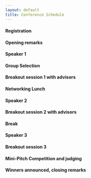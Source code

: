 ```yaml
---
layout: default
title: Conference Schedule
---
```

#### Registration
#### Opening remarks
#### Speaker 1
#### Group Selection
#### Breakout session 1 with advisors
#### Networking Lunch
#### Speaker 2
#### Breakout session 2 with advisors
#### Break
#### Speaker 3
#### Breakout session 3
#### Mini-Pitch Competition and judging
#### Winners announced, closing remarks
